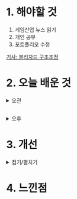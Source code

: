 
# 1. 해야할 것

1. 게임산업 뉴스 읽기 
2. 개인 공부  
3. 포트폴리오 수정

[기사: 블리자드 구조조정](https://www.gamemeca.com/view.php?gid=1745458)

# 2. 오늘 배운 것

<details>
<summary>오전</summary>

## 포트폴리오 수정

</details>

##

<details>
<summary>오후</summary>


</details>




# 3. 개선


<details>
<summary>접기/펼치기</summary>


</details>



# 4. 느낀점


